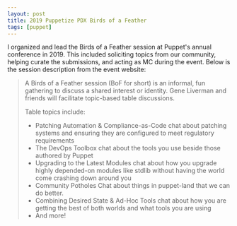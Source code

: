 ```yaml
---
layout: post
title: 2019 Puppetize PDX Birds of a Feather
tags: [puppet]
---
```


I organized and lead the Birds of a Feather session at Puppet's annual conference in 2019. This included soliciting topics from our community, helping curate the submissions, and acting as MC during the event. Below is the session description from the event website:

> A Birds of a Feather session (BoF for short) is an informal, fun gathering to discuss a shared interest or identity. Gene Liverman and friends will facilitate topic-based table discussions.
>
> Table topics include: 
>
> - Patching Automation & Compliance-as-Code  chat about patching systems and ensuring they are configured to meet regulatory requirements
> - The DevOps Toolbox  chat about the tools you use beside those authored by Puppet
> - Upgrading to the Latest Modules  chat about how you upgrade highly depended-on modules like stdlib without having the world come crashing down around you
> - Community Potholes  Chat about things in puppet-land that we can do better.
> - Combining Desired State & Ad-Hoc Tools  chat about how you are getting the best of both worlds and what tools you are using
> - And more!
